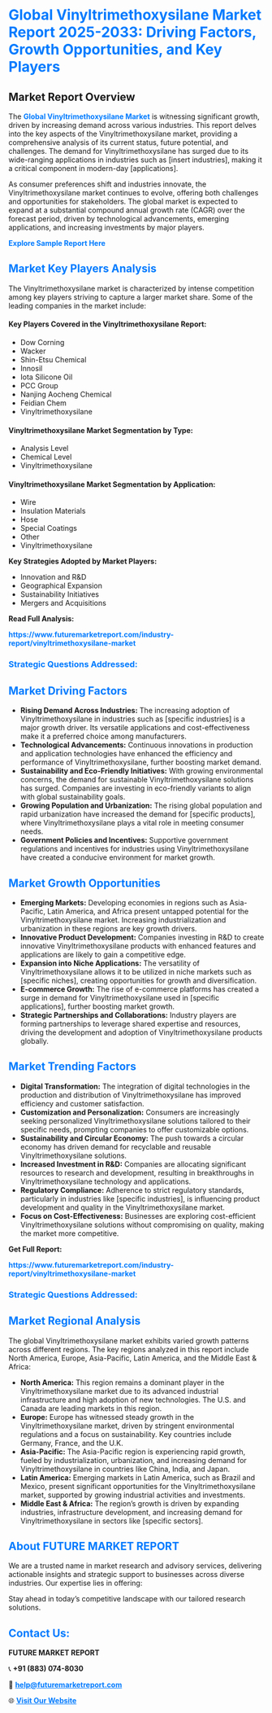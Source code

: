 <h1 style="color: #007BFF;">Global Vinyltrimethoxysilane Market Report 2025-2033: Driving Factors, Growth Opportunities, and Key Players</h1>

<section id="overview">
<h2>Market Report Overview</h2>
<p>The <a href="https://www.futuremarketreport.com/industry-report/vinyltrimethoxysilane-market" style="color: #007BFF; text-decoration: none;"><strong>Global Vinyltrimethoxysilane Market</strong></a> is witnessing significant growth, driven by increasing demand across various industries. This report delves into the key aspects of the Vinyltrimethoxysilane market, providing a comprehensive analysis of its current status, future potential, and challenges. The demand for Vinyltrimethoxysilane has surged due to its wide-ranging applications in industries such as [insert industries], making it a critical component in modern-day [applications].</p>
<p>As consumer preferences shift and industries innovate, the Vinyltrimethoxysilane market continues to evolve, offering both challenges and opportunities for stakeholders. The global market is expected to expand at a substantial compound annual growth rate (CAGR) over the forecast period, driven by technological advancements, emerging applications, and increasing investments by major players.</p>
</section>

<section id="overview">
<p><a href="https://www.futuremarketreport.com/request-sample/reportId=106998" style="color: #007BFF; text-decoration: none;"><strong>Explore Sample Report Here</strong></a></p>
</section>

<section id="key-players">
<h2 style="color: #007BFF;">Market Key Players Analysis</h2>
<p>The Vinyltrimethoxysilane market is characterized by intense competition among key players striving to capture a larger market share. Some of the leading companies in the market include:</p>
<h4>Key Players Covered in the Vinyltrimethoxysilane Report:</h4>
<ul><li>Dow Corning</li><li>Wacker</li><li>Shin-Etsu Chemical</li><li>Innosil</li><li>Iota Silicone Oil</li><li>PCC Group</li><li>Nanjing Aocheng Chemical</li><li>Feidian Chem</li><li>Vinyltrimethoxysilane</li></ul>
<h4>Vinyltrimethoxysilane Market Segmentation by Type:</h4>
<ul><li>Analysis Level</li><li>Chemical Level</li><li>Vinyltrimethoxysilane</li></ul>

<h4>Vinyltrimethoxysilane Market Segmentation by Application:</h4>
<ul><li>Wire</li><li>Insulation Materials</li><li>Hose</li><li>Special Coatings</li><li>Other</li><li>Vinyltrimethoxysilane</li></ul>
<p><strong>Key Strategies Adopted by Market Players:</strong></p>
<ul>
<li>Innovation and R&D</li>
<li>Geographical Expansion</li>
<li>Sustainability Initiatives</li>
<li>Mergers and Acquisitions</li>
</ul>
</section>

<section>
<p><strong>Read Full Analysis: </strong></p><a href="https://www.futuremarketreport.com/industry-report/vinyltrimethoxysilane-market" style="color: #007BFF; text-decoration: none;"><strong>https://www.futuremarketreport.com/industry-report/vinyltrimethoxysilane-market</strong></a>
<h3 style="color: #007BFF;">Strategic Questions Addressed:</h3>
</section>

<section id="driving-factors">
<h2 style="color: #007BFF;">Market Driving Factors</h2>
<ul>
<li><strong>Rising Demand Across Industries:</strong> The increasing adoption of Vinyltrimethoxysilane in industries such as [specific industries] is a major growth driver. Its versatile applications and cost-effectiveness make it a preferred choice among manufacturers.</li>
<li><strong>Technological Advancements:</strong> Continuous innovations in production and application technologies have enhanced the efficiency and performance of Vinyltrimethoxysilane, further boosting market demand.</li>
<li><strong>Sustainability and Eco-Friendly Initiatives:</strong> With growing environmental concerns, the demand for sustainable Vinyltrimethoxysilane solutions has surged. Companies are investing in eco-friendly variants to align with global sustainability goals.</li>
<li><strong>Growing Population and Urbanization:</strong> The rising global population and rapid urbanization have increased the demand for [specific products], where Vinyltrimethoxysilane plays a vital role in meeting consumer needs.</li>
<li><strong>Government Policies and Incentives:</strong> Supportive government regulations and incentives for industries using Vinyltrimethoxysilane have created a conducive environment for market growth.</li>
</ul>
</section>

<section id="growth-opportunities">
<h2 style="color: #007BFF;">Market Growth Opportunities</h2>
<ul>
<li><strong>Emerging Markets:</strong> Developing economies in regions such as Asia-Pacific, Latin America, and Africa present untapped potential for the Vinyltrimethoxysilane market. Increasing industrialization and urbanization in these regions are key growth drivers.</li>
<li><strong>Innovative Product Development:</strong> Companies investing in R&D to create innovative Vinyltrimethoxysilane products with enhanced features and applications are likely to gain a competitive edge.</li>
<li><strong>Expansion into Niche Applications:</strong> The versatility of Vinyltrimethoxysilane allows it to be utilized in niche markets such as [specific niches], creating opportunities for growth and diversification.</li>
<li><strong>E-commerce Growth:</strong> The rise of e-commerce platforms has created a surge in demand for Vinyltrimethoxysilane used in [specific applications], further boosting market growth.</li>
<li><strong>Strategic Partnerships and Collaborations:</strong> Industry players are forming partnerships to leverage shared expertise and resources, driving the development and adoption of Vinyltrimethoxysilane products globally.</li>
</ul>
</section>

<section id="trending-factors">
<h2 style="color: #007BFF;">Market Trending Factors</h2>
<ul>
<li><strong>Digital Transformation:</strong> The integration of digital technologies in the production and distribution of Vinyltrimethoxysilane has improved efficiency and customer satisfaction.</li>
<li><strong>Customization and Personalization:</strong> Consumers are increasingly seeking personalized Vinyltrimethoxysilane solutions tailored to their specific needs, prompting companies to offer customizable options.</li>
<li><strong>Sustainability and Circular Economy:</strong> The push towards a circular economy has driven demand for recyclable and reusable Vinyltrimethoxysilane solutions.</li>
<li><strong>Increased Investment in R&D:</strong> Companies are allocating significant resources to research and development, resulting in breakthroughs in Vinyltrimethoxysilane technology and applications.</li>
<li><strong>Regulatory Compliance:</strong> Adherence to strict regulatory standards, particularly in industries like [specific industries], is influencing product development and quality in the Vinyltrimethoxysilane market.</li>
<li><strong>Focus on Cost-Effectiveness:</strong> Businesses are exploring cost-efficient Vinyltrimethoxysilane solutions without compromising on quality, making the market more competitive.</li>
</ul>
</section>

<section>
<p><strong>Get Full Report: </strong></p><a href="https://www.futuremarketreport.com/industry-report/vinyltrimethoxysilane-market" style="color: #007BFF; text-decoration: none;"><strong>https://www.futuremarketreport.com/industry-report/vinyltrimethoxysilane-market</strong></a>
<h3 style="color: #007BFF;">Strategic Questions Addressed:</h3>
</section>


<section id="regional-analysis">
<h2 style="color: #007BFF;">Market Regional Analysis</h2>
<p>The global Vinyltrimethoxysilane market exhibits varied growth patterns across different regions. The key regions analyzed in this report include North America, Europe, Asia-Pacific, Latin America, and the Middle East & Africa:</p>
<ul>
<li><strong>North America:</strong> This region remains a dominant player in the Vinyltrimethoxysilane market due to its advanced industrial infrastructure and high adoption of new technologies. The U.S. and Canada are leading markets in this region.</li>
<li><strong>Europe:</strong> Europe has witnessed steady growth in the Vinyltrimethoxysilane market, driven by stringent environmental regulations and a focus on sustainability. Key countries include Germany, France, and the U.K.</li>
<li><strong>Asia-Pacific:</strong> The Asia-Pacific region is experiencing rapid growth, fueled by industrialization, urbanization, and increasing demand for Vinyltrimethoxysilane in countries like China, India, and Japan.</li>
<li><strong>Latin America:</strong> Emerging markets in Latin America, such as Brazil and Mexico, present significant opportunities for the Vinyltrimethoxysilane market, supported by growing industrial activities and investments.</li>
<li><strong>Middle East & Africa:</strong> The region’s growth is driven by expanding industries, infrastructure development, and increasing demand for Vinyltrimethoxysilane in sectors like [specific sectors].</li>
</ul>
</section>

<footer>
<h2 style="color: #007BFF;">About FUTURE MARKET REPORT</h2>
<p>We are a trusted name in market research and advisory services, delivering actionable insights and strategic support to businesses across diverse industries. Our expertise lies in offering:</p>

<p>Stay ahead in today’s competitive landscape with our tailored research solutions.</p>

<h2 style="color: #007BFF;">Contact Us:</h2>
<p><strong>FUTURE MARKET REPORT</strong></p>
<p>📞 <strong>+91 (883) 074-8030</strong></p>
<p>📧 <strong><a href="mailto:help@futuremarketreport.com" style="color: #007BFF;">help@futuremarketreport.com</a></strong></p>
<p>🌐 <strong><a href="https://www.futuremarketreport.com/" style="color: #007BFF;">Visit Our Website</a></strong></p>
</footer>
